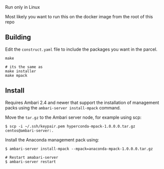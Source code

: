 Run only in Linux

Most likely you want to run this on the docker image from the root of this repo

## Building

Edit the `construct.yaml` file to include the packages you want in the parcel.

```
make

# its the same as
make installer
make mpack
```

## Install

Requires Ambari 2.4 and newer that support the installation of management packs using the `ambari-server install-mpack` command.

Move the `tar.gz` to the Ambari server node, for example using scp:

```
$ scp -i ~/.ssh/keypair.pem hyperconda-mpack-1.0.0.0.tar.gz centos@ambari-server:.
```

Install the Anaconda management pack using:

```
$ ambari-server install-mpack --mpack=anaconda-mpack-1.0.0.0.tar.gz

# Restart amabari-server
$ ambari-server restart
```

